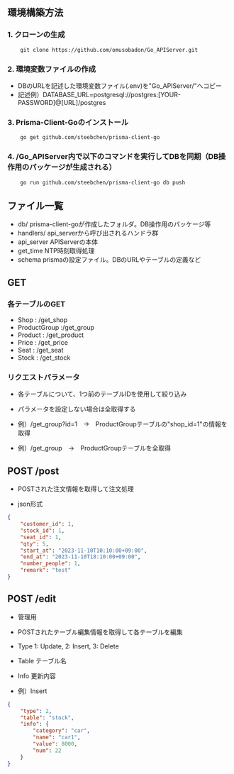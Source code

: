 ## 環境構築方法
### 1. クローンの生成
```shell
    git clone https://github.com/omusobadon/Go_APIServer.git
```
### 2. 環境変数ファイルの作成
- DBのURLを記述した環境変数ファイル(.env)を"Go_APIServer/"へコピー
- 記述例）DATABASE_URL=postgresql://postgres:[YOUR-PASSWORD]@[URL]/postgres

### 3. Prisma-Client-Goのインストール
```shell
    go get github.com/steebchen/prisma-client-go
```

### 4. /Go_APIServer内で以下のコマンドを実行してDBを同期（DB操作用のパッケージが生成される）
```shell
    go run github.com/steebchen/prisma-client-go db push
```

## ファイル一覧
- db/           prisma-client-goが作成したフォルダ。DB操作用のパッケージ等
- handlers/     api_serverから呼び出されるハンドラ群
- api_server    APIServerの本体
- get_time      NTP時刻取得処理
- schema        prismaの設定ファイル。DBのURLやテーブルの定義など


## GET
### 各テーブルのGET
- Shop :        /get_shop
- ProductGroup :/get_group
- Product :     /get_product
- Price :       /get_price
- Seat :        /get_seat
- Stock :       /get_stock

### リクエストパラメータ
- 各テーブルについて、1つ前のテーブルIDを使用して絞り込み
- パラメータを設定しない場合は全取得する

- 例）/get_group?id=1　→　ProductGroupテーブルの"shop_id=1"の情報を取得
- 例）/get_group　→　ProductGroupテーブルを全取得

## POST /post
- POSTされた注文情報を取得して注文処理

- json形式
```json
{
    "customer_id": 1,
    "stock_id": 1,
    "seat_id": 1,
    "qty": 5,
    "start_at": "2023-11-10T10:10:00+09:00",
    "end_at": "2023-11-10T18:10:00+09:00",
    "number_people": 1,
    "remark": "test"
}
```

## POST /edit
- 管理用
- POSTされたテーブル編集情報を取得して各テーブルを編集
- Type  1: Update, 2: Insert, 3: Delete
- Table テーブル名
- Info  更新内容

- 例）Insert
```json
{
    "type": 2,
    "table": "stock",
    "info": {
        "category": "car",
        "name": "car1",
        "value": 8000,
        "num": 22
    }
}
```
